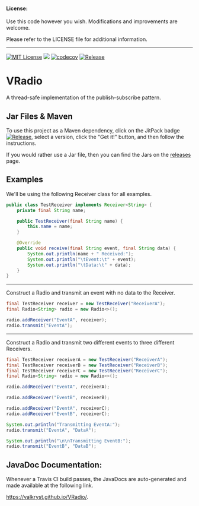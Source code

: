 #### License: 

Use this code however you wish. Modifications and improvements are welcome.

Please refer to the LICENSE file for additional information.

---

[![MIT License](https://img.shields.io/badge/license-MIT_License-green.svg)](https://github.com/Valkryst/VRadio/blob/master/LICENSE) ![](https://travis-ci.org/Valkryst/VRadio.svg?branch=master) [![codecov](https://codecov.io/gh/Valkryst/VRadio/branch/master/graph/badge.svg)](https://codecov.io/gh/Valkryst/VRadio) [![Release](https://jitpack.io/v/Valkryst/VRadio.svg)](https://jitpack.io/#Valkryst/VRadio)

# VRadio

A thread-safe implementation of the publish-subscribe pattern.

## Jar Files & Maven

To use this project as a Maven dependency, click on the JitPack badge [![Release](https://jitpack.io/v/Valkryst/VRadio.svg)](https://jitpack.io/#Valkryst/VRadio), select a version, click the "Get it!" button, and then follow the instructions.

If you would rather use a Jar file, then you can find the Jars on the [releases](https://github.com/Valkryst/VRadio/releases) page.


## Examples

We'll be using the following Receiver class for all examples.

```java
public class TestReceiver implements Receiver<String> {
    private final String name;

    public TestReceiver(final String name) {
        this.name = name;
    }

    @Override
    public void receive(final String event, final String data) {
        System.out.println(name + " Received:");
        System.out.println("\tEvent:\t" + event);
        System.out.println("\tData:\t" + data);
    }
}
```

---

Construct a Radio and transmit an event with no data to the Receiver.
```java
final TestReceiver receiver = new TestReceiver("ReceiverA");
final Radio<String> radio = new Radio<>();

radio.addReceiver("EventA", receiver);
radio.transmit("EventA");
```

---

Construct a Radio and transmit two different events to three different Receivers.
```java
final TestReceiver receiverA = new TestReceiver("ReceiverA");
final TestReceiver receiverB = new TestReceiver("ReceiverB");
final TestReceiver receiverC = new TestReceiver("ReceiverC");
final Radio<String> radio = new Radio<>();

radio.addReceiver("EventA", receiverA);

radio.addReceiver("EventB", receiverB);

radio.addReceiver("EventA", receiverC);
radio.addReceiver("EventB", receiverC);

System.out.println("Transmitting EventA:");
radio.transmit("EventA", "DataA");

System.out.println("\n\nTransmitting EventB:");
radio.transmit("EventB", "DataB");
```

## JavaDoc Documentation:

Whenever a Travis CI build passes, the JavaDocs are auto-generated and made available at the following link.

https://valkryst.github.io/VRadio/.

